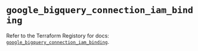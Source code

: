 # `google_bigquery_connection_iam_binding`

Refer to the Terraform Registory for docs: [`google_bigquery_connection_iam_binding`](https://registry.terraform.io/providers/hashicorp/google-beta/5.9.0/docs/resources/google_bigquery_connection_iam_binding).
